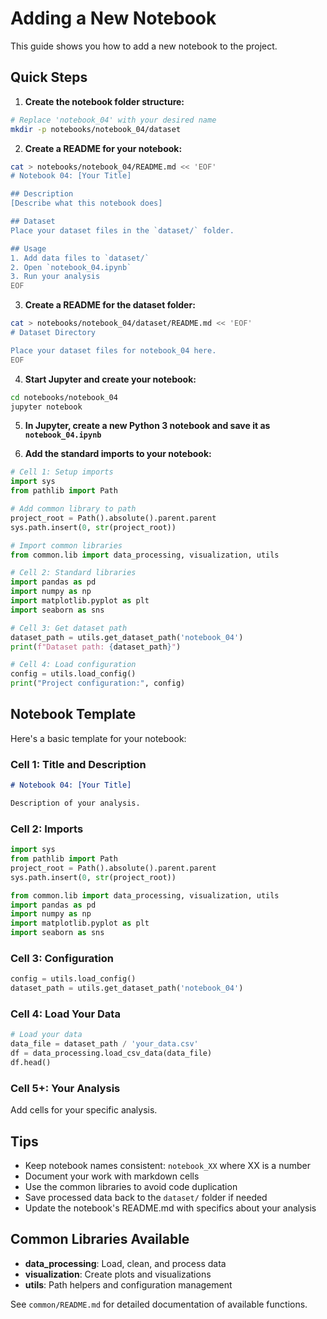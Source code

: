 # Adding a New Notebook

This guide shows you how to add a new notebook to the project.

## Quick Steps

1. **Create the notebook folder structure:**
```bash
# Replace 'notebook_04' with your desired name
mkdir -p notebooks/notebook_04/dataset
```

2. **Create a README for your notebook:**
```bash
cat > notebooks/notebook_04/README.md << 'EOF'
# Notebook 04: [Your Title]

## Description
[Describe what this notebook does]

## Dataset
Place your dataset files in the `dataset/` folder.

## Usage
1. Add data files to `dataset/`
2. Open `notebook_04.ipynb`
3. Run your analysis
EOF
```

3. **Create a README for the dataset folder:**
```bash
cat > notebooks/notebook_04/dataset/README.md << 'EOF'
# Dataset Directory

Place your dataset files for notebook_04 here.
EOF
```

4. **Start Jupyter and create your notebook:**
```bash
cd notebooks/notebook_04
jupyter notebook
```

5. **In Jupyter, create a new Python 3 notebook and save it as `notebook_04.ipynb`**

6. **Add the standard imports to your notebook:**
```python
# Cell 1: Setup imports
import sys
from pathlib import Path

# Add common library to path
project_root = Path().absolute().parent.parent
sys.path.insert(0, str(project_root))

# Import common libraries
from common.lib import data_processing, visualization, utils

# Cell 2: Standard libraries
import pandas as pd
import numpy as np
import matplotlib.pyplot as plt
import seaborn as sns

# Cell 3: Get dataset path
dataset_path = utils.get_dataset_path('notebook_04')
print(f"Dataset path: {dataset_path}")

# Cell 4: Load configuration
config = utils.load_config()
print("Project configuration:", config)
```

## Notebook Template

Here's a basic template for your notebook:

### Cell 1: Title and Description
```markdown
# Notebook 04: [Your Title]

Description of your analysis.
```

### Cell 2: Imports
```python
import sys
from pathlib import Path
project_root = Path().absolute().parent.parent
sys.path.insert(0, str(project_root))

from common.lib import data_processing, visualization, utils
import pandas as pd
import numpy as np
import matplotlib.pyplot as plt
import seaborn as sns
```

### Cell 3: Configuration
```python
config = utils.load_config()
dataset_path = utils.get_dataset_path('notebook_04')
```

### Cell 4: Load Your Data
```python
# Load your data
data_file = dataset_path / 'your_data.csv'
df = data_processing.load_csv_data(data_file)
df.head()
```

### Cell 5+: Your Analysis
Add cells for your specific analysis.

## Tips

- Keep notebook names consistent: `notebook_XX` where XX is a number
- Document your work with markdown cells
- Use the common libraries to avoid code duplication
- Save processed data back to the `dataset/` folder if needed
- Update the notebook's README.md with specifics about your analysis

## Common Libraries Available

- **data_processing**: Load, clean, and process data
- **visualization**: Create plots and visualizations
- **utils**: Path helpers and configuration management

See `common/README.md` for detailed documentation of available functions.
